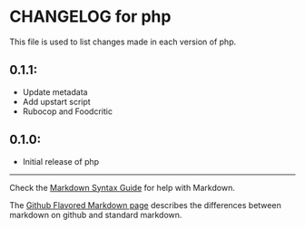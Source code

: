 # CHANGELOG for php

This file is used to list changes made in each version of php.

## 0.1.1:

* Update metadata
* Add upstart script
* Rubocop and Foodcritic

## 0.1.0:

* Initial release of php

- - -
Check the [Markdown Syntax Guide](http://daringfireball.net/projects/markdown/syntax) for help with Markdown.

The [Github Flavored Markdown page](http://github.github.com/github-flavored-markdown/) describes the differences between markdown on github and standard markdown.
